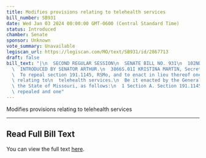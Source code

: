 ```yaml
---
title: Modifies provisions relating to telehealth services
bill_number: SB931
date: Wed Jan 03 2024 00:00:00 GMT-0600 (Central Standard Time)
status: Introduced
chamber: Senate
sponsor: Unknown
vote_summary: Unavailable
legiscan_url: https://legiscan.com/MO/text/SB931/id/2867713
draft: false
bill_text: "|\n  SECOND REGULAR SESSION\n  SENATE BILL NO. 931\n  102ND GENERA L ASSEMBLY\n\
  \  INTRODUCED BY SENATOR ARTHUR.\n  3866S.01I KRISTINA MARTIN, Secretary\n  AN ACT\n\
  \  To repeal section 191.1145, RSMo, and to enact in lieu thereof one new section\
  \ relating to\n  telehealth services.\n  Be it enacted by the General Assembly of\
  \ the State of Missouri, as follows:\n  1 Section A. Section 191.1145, RSMo, is\
  \ repealed and one"
---
```

Modifies provisions relating to telehealth services

---

## Read Full Bill Text

You can view the full text [here](https://legiscan.com/MO/text/SB931/id/2867713).
